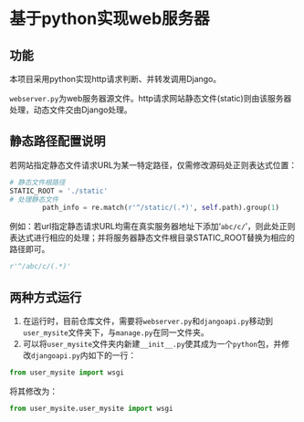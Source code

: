 # 基于python实现web服务器

## 功能

本项目采用python实现http请求判断、并转发调用Django。

`webserver.py`为web服务器源文件。http请求网站静态文件(static)则由该服务器处理，动态文件交由Django处理。

## 静态路径配置说明

若网站指定静态文件请求URL为某一特定路径，仅需修改源码处正则表达式位置：

```python
# 静态文件根路径
STATIC_ROOT = './static'
# 处理静态文件
        path_info = re.match(r'^/static/(.*)', self.path).group(1)
```

例如：若url指定静态请求URL均需在真实服务器地址下添加‘`abc/c/`’，则此处正则表达式进行相应的处理；并将服务器静态文件根目录STATIC_ROOT替换为相应的路径即可。

```Python
r'^/abc/c/(.*)'
```

## 两种方式运行

1. 在运行时，目前仓库文件，需要将`webserver.py`和`djangoapi.py`移动到`user_mysite`文件夹下，与`manage.py`在同一文件夹。
2. 可以将`user_mysite`文件夹内新建`__init__.py`使其成为一个`python`包，并修改`djangoapi.py`内如下的一行：

```python
from user_mysite import wsgi
```

将其修改为：

```python
from user_mysite.user_mysite import wsgi
```

